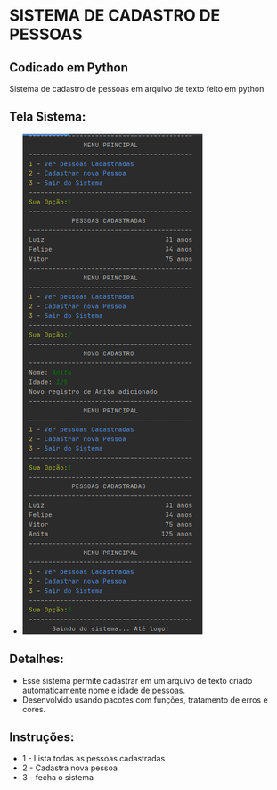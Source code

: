 # SISTEMA DE CADASTRO DE PESSOAS
## Codicado em Python
Sistema de cadastro de pessoas em arquivo de texto feito em python

## Tela Sistema:
- ![print sistema](https://github.com/Lz-Rod/cadastro_de_pessoas_python/blob/main/img/tela.PNG)

## Detalhes:
- Esse sistema permite cadastrar em um arquivo de texto criado automaticamente nome e idade de pessoas.
- Desenvolvido usando pacotes com funções, tratamento de erros e cores.

## Instruções:
- 1 - Lista todas as pessoas cadastradas
- 2 - Cadastra nova pessoa
- 3 - fecha o sistema 